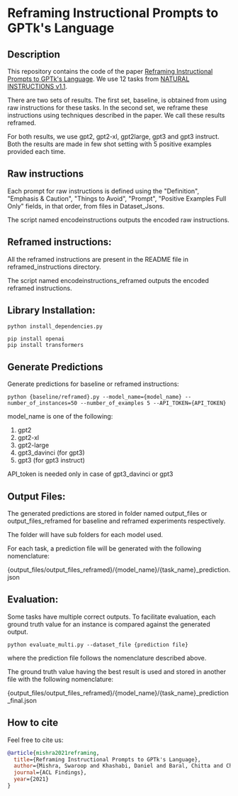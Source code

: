 # Reframing Instructional Prompts to GPTk's Language

## Description
This repository contains the code of the paper [Reframing Instructional Prompts to GPTk's Language](https://arxiv.org/pdf/2109.07830.pdf). We use 12 tasks from [NATURAL INSTRUCTIONS v1.1](https://instructions.apps.allenai.org/). 

There are two sets of results. The first set, baseline, is obtained from using raw instructions for these tasks. In the second set, we reframe these instructions using techniques described in the paper. We call these results reframed. 

For both results, we use gpt2, gpt2-xl, gpt2large, gpt3 and gpt3 instruct. Both the results are made in few shot setting with 5 positive examples provided each time.

## Raw instructions

Each prompt for raw instructions is defined using the "Definition", "Emphasis & Caution", "Things to Avoid", "Prompt", "Positive Examples Full Only" fields, in that order, from files in Dataset_Jsons.

The script named encodeinstructions outputs the encoded raw instructions.

## Reframed instructions:

All the reframed instructions are present in the README file in reframed_instructions directory.

The script named encodeinstructions_reframed outputs the encoded reframed instructions. 

## Library Installation:
```
python install_dependencies.py

pip install openai
pip install transformers
```

## Generate Predictions
Generate predictions for baseline or reframed instructions:

```
python {baseline/reframed}.py --model_name={model_name} --number_of_instances=50 --number_of_examples 5 --API_TOKEN={API_TOKEN}
```

model_name is one of the following:

1) gpt2
2) gpt2-xl
3) gpt2-large
4) gpt3_davinci (for gpt3)
5) gpt3 (for gpt3 instruct)

API_token is needed only in case of gpt3_davinci or gpt3

## Output Files:

The generated predictions are stored in folder named output_files or output_files_reframed for baseline and reframed experiments respectively.

The folder will have sub folders for each model used. 

For each task, a prediction file will be generated with the following nomenclature:

{output_files/output_files_reframed}/{model_name}/{task_name}_prediction.json


## Evaluation:

Some tasks have multiple correct outputs. To facilitate evaluation, each ground truth value for an instance is compared against the generated output.
```
python evaluate_multi.py --dataset_file {prediction file}
```

where the prediction file follows the nomenclature described above.

The ground truth value having the best result is used and stored in another file with the following nomenclature:

{output_files/output_files_reframed}/{model_name}/{task_name}_prediction_final.json

## How to cite
Feel free to cite us: 
```bibtex
@article{mishra2021reframing,
  title={Reframing Instructional Prompts to GPTk's Language},
  author={Mishra, Swaroop and Khashabi, Daniel and Baral, Chitta and Choi, Yejin and Hajishirzi, Hannaneh},
  journal={ACL Findings},
  year={2021}
}
```


